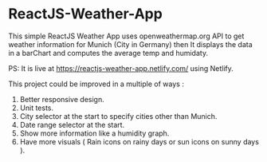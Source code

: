 # ReactJS-Weather-App
This simple ReactJS Weather App uses openweathermap.org API to get weather information for Munich (City in Germany) then It displays the data in a barChart and computes the average temp and humidaty.

PS: It is live at https://reactjs-weather-app.netlify.com/ using Netlify.

This project could be improved in a multiple of ways : 

1. Better responsive design.
2. Unit tests.
3. City selector at the start to specify cities other than Munich.
4. Date range selector at the start.
5. Show more information like a humidity graph.
6. Have more visuals ( Rain icons on rainy days or sun icons on sunny days ).
